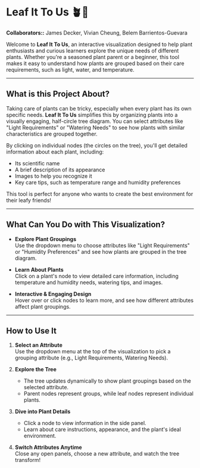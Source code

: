 # Leaf It To Us 🪴🍃

**Collaborators::** James Decker, Vivian Cheung, Belem Barrientos-Guevara  

Welcome to **Leaf It To Us**, an interactive visualization designed to help plant enthusiasts and curious learners explore the unique needs of different plants. Whether you're a seasoned plant parent or a beginner, this tool makes it easy to understand how plants are grouped based on their care requirements, such as light, water, and temperature.

---

## What is this Project About?

Taking care of plants can be tricky, especially when every plant has its own specific needs. **Leaf It To Us** simplifies this by organizing plants into a visually engaging, half-circle tree diagram. You can select attributes like "Light Requirements" or "Watering Needs" to see how plants with similar characteristics are grouped together.

By clicking on individual nodes (the circles on the tree), you'll get detailed information about each plant, including:
- Its scientific name
- A brief description of its appearance
- Images to help you recognize it
- Key care tips, such as temperature range and humidity preferences

This tool is perfect for anyone who wants to create the best environment for their leafy friends!

---

## What Can You Do with This Visualization?

- **Explore Plant Groupings**  
  Use the dropdown menu to choose attributes like "Light Requirements" or "Humidity Preferences" and see how plants are grouped in the tree diagram.

- **Learn About Plants**  
  Click on a plant's node to view detailed care information, including temperature and humidity needs, watering tips, and images.

- **Interactive & Engaging Design**  
  Hover over or click nodes to learn more, and see how different attributes affect plant groupings.

---

## How to Use It

1. **Select an Attribute**  
   Use the dropdown menu at the top of the visualization to pick a grouping attribute (e.g., Light Requirements, Watering Needs).

2. **Explore the Tree**  
   - The tree updates dynamically to show plant groupings based on the selected attribute.
   - Parent nodes represent groups, while leaf nodes represent individual plants.

3. **Dive into Plant Details**  
   - Click a node to view information in the side panel.
   - Learn about care instructions, appearance, and the plant's ideal environment.

4. **Switch Attributes Anytime**  
   Close any open panels, choose a new attribute, and watch the tree transform!

